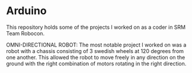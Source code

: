 # Arduino

This repository holds some of the projects I worked on as a coder in SRM Team Robocon.

OMNI-DIRECTIONAL ROBOT: 
The most notable project I worked on was a robot with a chassis consisting of 3 swedish wheels at 120 degrees from one another. This allowed the robot to move freely in any direction on the ground with the right combination of motors rotating in the right direction.
